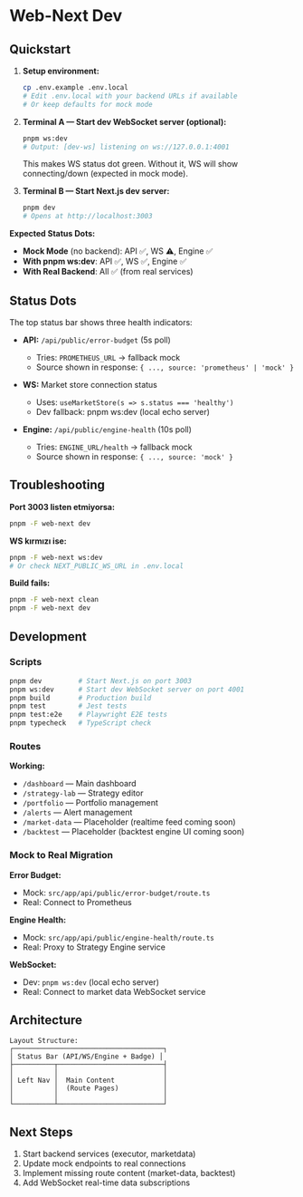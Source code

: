 # Web-Next Dev

## Quickstart

1. **Setup environment:**
   ```bash
   cp .env.example .env.local
   # Edit .env.local with your backend URLs if available
   # Or keep defaults for mock mode
   ```

2. **Terminal A — Start dev WebSocket server (optional):**
   ```bash
   pnpm ws:dev
   # Output: [dev-ws] listening on ws://127.0.0.1:4001
   ```
   This makes WS status dot green. Without it, WS will show connecting/down (expected in mock mode).

3. **Terminal B — Start Next.js dev server:**
   ```bash
   pnpm dev
   # Opens at http://localhost:3003
   ```

**Expected Status Dots:**
- **Mock Mode** (no backend): API ✅, WS ⚠️, Engine ✅
- **With pnpm ws:dev**: API ✅, WS ✅, Engine ✅
- **With Real Backend**: All ✅ (from real services)

## Status Dots

The top status bar shows three health indicators:

- **API:** `/api/public/error-budget` (5s poll)
  - Tries: `PROMETHEUS_URL` → fallback mock
  - Source shown in response: `{ ..., source: 'prometheus' | 'mock' }`

- **WS:** Market store connection status
  - Uses: `useMarketStore(s => s.status === 'healthy')`
  - Dev fallback: pnpm ws:dev (local echo server)

- **Engine:** `/api/public/engine-health` (10s poll)
  - Tries: `ENGINE_URL/health` → fallback mock
  - Source shown in response: `{ ..., source: 'mock' }`

## Troubleshooting

**Port 3003 listen etmiyorsa:**
```bash
pnpm -F web-next dev
```

**WS kırmızı ise:**
```bash
pnpm -F web-next ws:dev
# Or check NEXT_PUBLIC_WS_URL in .env.local
```

**Build fails:**
```bash
pnpm -F web-next clean
pnpm -F web-next dev
```

## Development

### Scripts

```bash
pnpm dev         # Start Next.js on port 3003
pnpm ws:dev      # Start dev WebSocket server on port 4001
pnpm build       # Production build
pnpm test        # Jest tests
pnpm test:e2e    # Playwright E2E tests
pnpm typecheck   # TypeScript check
```

### Routes

**Working:**
- `/dashboard` — Main dashboard
- `/strategy-lab` — Strategy editor
- `/portfolio` — Portfolio management
- `/alerts` — Alert management
- `/market-data` — Placeholder (realtime feed coming soon)
- `/backtest` — Placeholder (backtest engine UI coming soon)

### Mock to Real Migration

**Error Budget:**
- Mock: `src/app/api/public/error-budget/route.ts`
- Real: Connect to Prometheus

**Engine Health:**
- Mock: `src/app/api/public/engine-health/route.ts`
- Real: Proxy to Strategy Engine service

**WebSocket:**
- Dev: `pnpm ws:dev` (local echo server)
- Real: Connect to market data WebSocket service

## Architecture

```
Layout Structure:
┌─────────────────────────────────────┐
│ Status Bar (API/WS/Engine + Badge) │
├──────────┬──────────────────────────┤
│          │                          │
│ Left Nav │  Main Content            │
│          │  (Route Pages)           │
│          │                          │
└──────────┴──────────────────────────┘
```

## Next Steps

1. Start backend services (executor, marketdata)
2. Update mock endpoints to real connections
3. Implement missing route content (market-data, backtest)
4. Add WebSocket real-time data subscriptions

